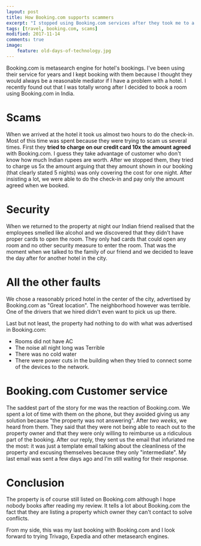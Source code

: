 ```yaml
---
layout: post
title: How Booking.com supports scammers
excerpt: "I stopped using Booking.com services after they took me to a terrible hotel that tried to scam us and didn't mediate properly"
tags: [travel, booking.com, scams]
modified: 2017-11-14
comments: true
image:
    feature: old-days-of-technology.jpg
---
```


Booking.com is metasearch engine for hotel's bookings.
I've been using their service for years and I kept booking with them because I thought they would always be a reasonable mediator if I have a problem with a hotel.
I recently found out that I was totally wrong after I decided to book a room using Booking.com in India.

# Scams

When we arrived at the hotel it took us almost two hours to do the check-in.
Most of this time was spent because they were trying to scam us several times.
First they **tried to charge on our credit card 10x the amount agreed** with Booking.com.
I guess they take advantage of customer who don't know how much Indian rupees are worth.
After we stopped them, they tried to charge us 5x the amount arguing that they amount shown in our booking (that clearly stated 5 nights) was only covering the cost for one night.
After insisting a lot, we were able to do the check-in and pay only the amount agreed when we booked.


# Security

When we returned to the property at night our Indian friend realised that the employees smelled like alcohol
and we discovered that they didn't have proper cards to open the room.
They only had cards that could open any room and no other security measure to enter the room.
That was the moment when we talked to the family of our friend and we decided to leave the day after for another hotel in the city.


# All the other faults

We chose a reasonably priced hotel in the center of the city, advertised by Booking.com as "Great location".
The neighborhood however was terrible. One of the drivers that we hired didn't even want to pick us up there.

Last but not least, the property had nothing to do with what was advertised in Booking.com:
- Rooms did not have AC
- The noise all night long was Terrible
- There was no cold water
- There were power cuts in the building when they tried to connect some of the devices to the network.


# Booking.com Customer service

The saddest part of the story for me was the reaction of Booking.com.
We spent a lot of time with them on the phone, but they avoided giving us any solution because "the property was not answering".
After *two weeks*, we heard from them. They said that they were not being able to reach out to the property owner and that they were only willing to reimburse us a ridiculous part of the booking.
After our reply, they sent us the email that infuriated me the most: it was just a template email talking about the cleanliness of the property and excusing themselves because they only "intermediate".
My last email was sent a few days ago and I'm still waiting for their response.

# Conclusion

The property is of course still listed on Booking.com although I hope nobody books after reading my review.
It tells a lot about Booking.com the fact that they are listing a property which owner they can't contact to solve conflicts.

From my side, this was my last booking with Booking.com and I look forward to trying Trivago, Expedia and other metasearch engines.
